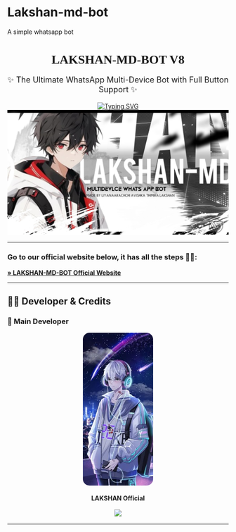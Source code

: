 # Lakshan-md-bot
A simple whatsapp bot
<h1 align="center" style="font-family: 'Ribeye', cursive;">🤍 LAKSHAN-MD-BOT V8 🤍</h1>
<p align="center" style="font-size: 18px;">✨ The Ultimate WhatsApp Multi-Device Bot with Full Button Support ✨</p>

<div align="center">
  <a href="https://git.io/typing-svg">
  <img src="https://readme-typing-svg.demolab.com?font=Ribeye&size=40&pause=1000&color=00FFD1&center=true&width=800&height=80&lines=Welcome+to+Lakshan-MD;Your+Smart+Group+Assistant;By+Lakshan+Official" alt="Typing SVG" />
  </a>
</div>



  <img src="https://github.com/avishkal428/Lakshan-md-bot/blob/4c46edeef90f8530f3c2cc8088c415388cb648d9/IMG-20250807-WA0075.jpg"/>
  
---
### Go to our official website below, it has all the steps 👨‍🔧:
**[» LAKSHAN-MD-BOT Official Website](https://web-pair-qr-5z38.onrender.com)**

---


  
## 👨‍💻 Developer & Credits

### 👑 Main Developer

<div align="center">
  <img src="https://github.com/avishkal428/Lakshan-md-bot/blob/main/IMG-20250816-WA0006.jpg" width="160" style="border-radius: 15px;" />
  <br><br>
  <strong>LAKSHAN Official</strong><br><br>
  </a>
  <a href="https://wa.me/94725337806">
    <img src="https://img.shields.io/badge/WhatsApp-Chat%20Now-25D366?style=for-the-badge&logo=whatsapp
      jpg" />
  </a>
</div>

---
